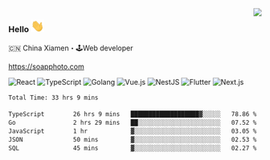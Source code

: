 <img align="right" src="https://github-readme-stats.vercel.app/api?username=yiiu&show_icons=false&bg_color=30,e96443,904e95&title_color=fff&text_color=fff" />

### Hello <img src="https://raw.githubusercontent.com/ABSphreak/ABSphreak/master/gifs/Hi.gif" width="26px" />
 
🇨🇳 China Xiamen・🕹Web developer

https://soapphoto.com

<p align="left"><img src="https://cdn.svgporn.com/logos/react.svg" alt="React" width="32" height="32"/> <img src="https://cdn.svgporn.com/logos/typescript-icon.svg" alt="TypeScript" width="32" height="32"/> <img src="https://cdn.svgporn.com/logos/gopher.svg" alt="Golang" width="32" height="32"/> <img src="https://cdn.svgporn.com/logos/vue.svg" alt="Vue.js" width="32" height="32"/> <img src="https://cdn.svgporn.com/logos/nestjs.svg" alt="NestJS" width="32" height="32"/> <img src="https://cdn.svgporn.com/logos/flutter.svg" alt="Flutter" width="32" height="32"/> <img src="https://cdn.svgporn.com/logos/nextjs-icon.svg" alt="Next.js" width="32" height="32"/></p>


<!--START_SECTION:waka-->

```txt
Total Time: 33 hrs 9 mins

TypeScript        26 hrs 9 mins   ███████████████████▓░░░░░   78.86 %
Go                2 hrs 29 mins   ██░░░░░░░░░░░░░░░░░░░░░░░   07.52 %
JavaScript        1 hr            ▓░░░░░░░░░░░░░░░░░░░░░░░░   03.05 %
JSON              50 mins         ▓░░░░░░░░░░░░░░░░░░░░░░░░   02.53 %
SQL               45 mins         ▓░░░░░░░░░░░░░░░░░░░░░░░░   02.27 %
```

<!--END_SECTION:waka-->
